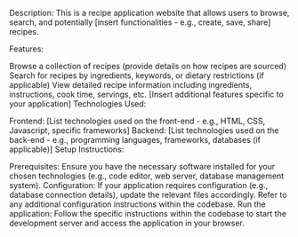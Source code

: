 Description: This is a recipe application website that allows users to browse, search, and potentially [insert functionalities - e.g., create, save, share] recipes.

Features:

Browse a collection of recipes (provide details on how recipes are sourced)
Search for recipes by ingredients, keywords, or dietary restrictions (if applicable)
View detailed recipe information including ingredients, instructions, cook time, servings, etc.
[Insert additional features specific to your application]
Technologies Used:

Frontend: [List technologies used on the front-end - e.g., HTML, CSS, Javascript, specific frameworks]
Backend: [List technologies used on the back-end - e.g., programming languages, frameworks, databases (if applicable)]
Setup Instructions:

Prerequisites: Ensure you have the necessary software installed for your chosen technologies (e.g., code editor, web server, database management system).
Configuration:
If your application requires configuration (e.g., database connection details), update the relevant files accordingly.
Refer to any additional configuration instructions within the codebase.
Run the application: Follow the specific instructions within the codebase to start the development server and access the application in your browser.
